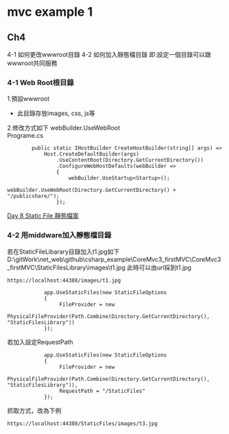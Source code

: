 # mvc example 1


## Ch4

4-1 如何更改wwwroot目錄
4-2 如何加入靜態檔目錄
    即:設定一個目錄可以跟wwwroot共同服務

### 4-1 Web Root根目錄

1.預設wwwroot
- 此目錄存放images, css, js等

2.修改方式如下 
webBuilder.UseWebRoot  
Programe.cs  
```
        public static IHostBuilder CreateHostBuilder(string[] args) =>
            Host.CreateDefaultBuilder(args)
                .UseContentRoot(Directory.GetCurrentDirectory())
                .ConfigureWebHostDefaults(webBuilder =>
                {
                    webBuilder.UseStartup<Startup>();
                    webBuilder.UseWebRoot(Directory.GetCurrentDirectory() + "/publicshare/");
                });
```
[Day 8 Static File 靜態檔案][1]


### 4-2 用middware加入靜態檔目錄


若在StaticFileLibarary目錄加入t1.jpg如下
D:\gitWork\net_web\github\csharp_example\CoreMvc3_firstMVC\CoreMvc3_firstMVC\StaticFilesLibrary\images\t1.jpg
此時可以由url採到t1.jpg
```
https://localhost:44388/images/t1.jpg
```

```
            app.UseStaticFiles(new StaticFileOptions
            {
                 FileProvider = new
                 PhysicalFileProvider(Path.Combine(Directory.GetCurrentDirectory(), "StaticFilesLibrary"))
            });
```

若加入設定RequestPath
```
            app.UseStaticFiles(new StaticFileOptions
            {
                 FileProvider = new
                 PhysicalFileProvider(Path.Combine(Directory.GetCurrentDirectory(), "StaticFilesLibrary")),
                 RequestPath = "/StaticFiles"
            });
```
抓取方式，改為下例
```
https://localhost:44388/StaticFiles/images/t3.jpg
```

[1]:https://ithelp.ithome.com.tw/articles/10241554